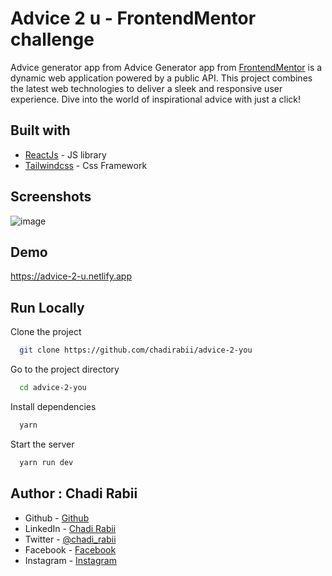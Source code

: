 # Advice 2 u - FrontendMentor challenge

Advice generator app from 
Advice Generator app from [FrontendMentor](https://www.frontendmentor.io/challenges/advice-generator-app-QdUG-13db) is a dynamic web application powered by a public API. This project combines the latest web technologies to deliver a sleek and responsive user experience. 
Dive into the world of inspirational advice with just a click!

## Built with
- [ReactJs](https://reactjs.org/) - JS library
- [Tailwindcss](https://tailwindcss.com) - Css Framework


## Screenshots
![image](https://user-images.githubusercontent.com/110679720/205501930-fbcf6802-d2cb-422a-b6f0-dd2e5f2207cd.png)

## Demo

https://advice-2-u.netlify.app

## Run Locally

Clone the project

```bash
  git clone https://github.com/chadirabii/advice-2-you
```

Go to the project directory

```bash
  cd advice-2-you
```

Install dependencies

```bash
  yarn
```

Start the server

```bash
  yarn run dev
```

## Author : Chadi Rabii

- Github - [Github](https://github.com/chadirabii)
- LinkedIn - [Chadi Rabii](www.linkedin.com/in/chadirabii)
- Twitter - [@chadi_rabii](https://twitter.com/chadi_rabii)
- Facebook - [Facebook](https://www.facebook.com/chadi.rabii.3)
- Instagram - [Instagram](https://www.instagram.com/chadi_rb/)

